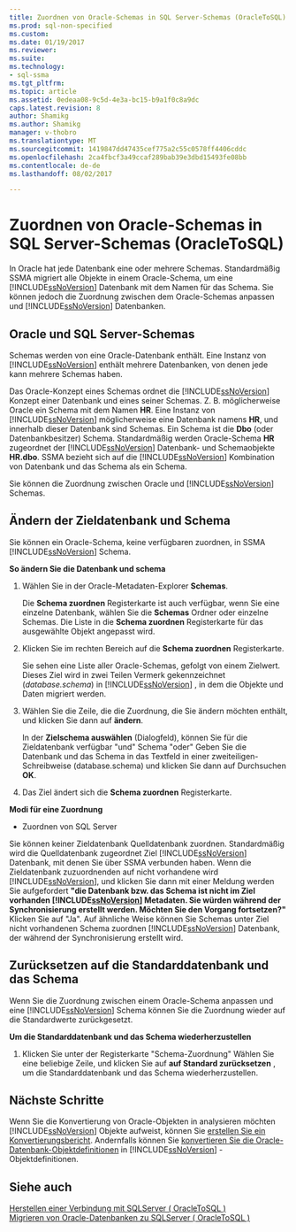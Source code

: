 ```yaml
---
title: Zuordnen von Oracle-Schemas in SQL Server-Schemas (OracleToSQL) | Microsoft Docs
ms.prod: sql-non-specified
ms.custom: 
ms.date: 01/19/2017
ms.reviewer: 
ms.suite: 
ms.technology:
- sql-ssma
ms.tgt_pltfrm: 
ms.topic: article
ms.assetid: 0edeaa08-9c5d-4e3a-bc15-b9a1f0c8a9dc
caps.latest.revision: 8
author: Shamikg
ms.author: Shamikg
manager: v-thobro
ms.translationtype: MT
ms.sourcegitcommit: 1419847dd47435cef775a2c55c0578ff4406cddc
ms.openlocfilehash: 2ca4fbcf3a49ccaf289bab39e3dbd15493fe08bb
ms.contentlocale: de-de
ms.lasthandoff: 08/02/2017

---
```

# <a name="mapping-oracle-schemas-to-sql-server-schemas-oracletosql"></a>Zuordnen von Oracle-Schemas in SQL Server-Schemas (OracleToSQL)
In Oracle hat jede Datenbank eine oder mehrere Schemas. Standardmäßig SSMA migriert alle Objekte in einem Oracle-Schema, um eine [!INCLUDE[ssNoVersion](../../includes/ssnoversion_md.md)] Datenbank mit dem Namen für das Schema. Sie können jedoch die Zuordnung zwischen dem Oracle-Schemas anpassen und [!INCLUDE[ssNoVersion](../../includes/ssnoversion_md.md)] Datenbanken.  
  
## <a name="oracle-and-sql-server-schemas"></a>Oracle und SQL Server-Schemas  
Schemas werden von eine Oracle-Datenbank enthält. Eine Instanz von [!INCLUDE[ssNoVersion](../../includes/ssnoversion_md.md)] enthält mehrere Datenbanken, von denen jede kann mehrere Schemas haben.  
  
Das Oracle-Konzept eines Schemas ordnet die [!INCLUDE[ssNoVersion](../../includes/ssnoversion_md.md)] Konzept einer Datenbank und eines seiner Schemas. Z. B. möglicherweise Oracle ein Schema mit dem Namen **HR**. Eine Instanz von [!INCLUDE[ssNoVersion](../../includes/ssnoversion_md.md)] möglicherweise eine Datenbank namens **HR**, und innerhalb dieser Datenbank sind Schemas. Ein Schema ist die **Dbo** (oder Datenbankbesitzer) Schema. Standardmäßig werden Oracle-Schema **HR** zugeordnet der [!INCLUDE[ssNoVersion](../../includes/ssnoversion_md.md)] Datenbank- und Schemaobjekte **HR.dbo**. SSMA bezieht sich auf die [!INCLUDE[ssNoVersion](../../includes/ssnoversion_md.md)] Kombination von Datenbank und das Schema als ein Schema.  
  
Sie können die Zuordnung zwischen Oracle und [!INCLUDE[ssNoVersion](../../includes/ssnoversion_md.md)] Schemas.  
  
## <a name="modifying-the-target-database-and-schema"></a>Ändern der Zieldatenbank und Schema  
Sie können ein Oracle-Schema, keine verfügbaren zuordnen, in SSMA [!INCLUDE[ssNoVersion](../../includes/ssnoversion_md.md)] Schema.  
  
**So ändern Sie die Datenbank und schema**  
  
1.  Wählen Sie in der Oracle-Metadaten-Explorer **Schemas**.  
  
    Die **Schema zuordnen** Registerkarte ist auch verfügbar, wenn Sie eine einzelne Datenbank, wählen Sie die **Schemas** Ordner oder einzelne Schemas. Die Liste in die **Schema zuordnen** Registerkarte für das ausgewählte Objekt angepasst wird.  
  
2.  Klicken Sie im rechten Bereich auf die **Schema zuordnen** Registerkarte.  
  
    Sie sehen eine Liste aller Oracle-Schemas, gefolgt von einem Zielwert. Dieses Ziel wird in zwei Teilen Vermerk gekennzeichnet (*database.schema*) in [!INCLUDE[ssNoVersion](../../includes/ssnoversion_md.md)] , in dem die Objekte und Daten migriert werden.  
  
3.  Wählen Sie die Zeile, die die Zuordnung, die Sie ändern möchten enthält, und klicken Sie dann auf **ändern**.  
  
    In der **Zielschema auswählen** (Dialogfeld), können Sie für die Zieldatenbank verfügbar "und" Schema "oder" Geben Sie die Datenbank und das Schema in das Textfeld in einer zweiteiligen-Schreibweise (database.schema) und klicken Sie dann auf Durchsuchen **OK**.  
  
4.  Das Ziel ändert sich die **Schema zuordnen** Registerkarte.  
  
**Modi für eine Zuordnung**  
  
-   Zuordnen von SQL Server  
  
Sie können keiner Zieldatenbank Quelldatenbank zuordnen. Standardmäßig wird die Quelldatenbank zugeordnet Ziel [!INCLUDE[ssNoVersion](../../includes/ssnoversion_md.md)] Datenbank, mit denen Sie über SSMA verbunden haben. Wenn die Zieldatenbank zuzuordnenden auf nicht vorhandene wird [!INCLUDE[ssNoVersion](../../includes/ssnoversion_md.md)], und klicken Sie dann mit einer Meldung werden Sie aufgefordert **"die Datenbank bzw. das Schema ist nicht im Ziel vorhanden [!INCLUDE[ssNoVersion](../../includes/ssnoversion_md.md)] Metadaten. Sie würden während der Synchronisierung erstellt werden. Möchten Sie den Vorgang fortsetzen?"** Klicken Sie auf "Ja". Auf ähnliche Weise können Sie Schemas unter Ziel nicht vorhandenen Schema zuordnen [!INCLUDE[ssNoVersion](../../includes/ssnoversion_md.md)] Datenbank, der während der Synchronisierung erstellt wird.  
  
## <a name="reverting-to-the-default-database-and-schema"></a>Zurücksetzen auf die Standarddatenbank und das Schema  
Wenn Sie die Zuordnung zwischen einem Oracle-Schema anpassen und eine [!INCLUDE[ssNoVersion](../../includes/ssnoversion_md.md)] Schema können Sie die Zuordnung wieder auf die Standardwerte zurückgesetzt.  
  
**Um die Standarddatenbank und das Schema wiederherzustellen**  
  
1.  Klicken Sie unter der Registerkarte "Schema-Zuordnung" Wählen Sie eine beliebige Zeile, und klicken Sie auf **auf Standard zurücksetzen** , um die Standarddatenbank und das Schema wiederherzustellen.  
  
## <a name="next-steps"></a>Nächste Schritte  
Wenn Sie die Konvertierung von Oracle-Objekten in analysieren möchten [!INCLUDE[ssNoVersion](../../includes/ssnoversion_md.md)] Objekte aufweist, können Sie [erstellen Sie ein Konvertierungsbericht](http://msdn.microsoft.com/en-us/4de9bcf6-1346-4740-87f9-7f24a8226357). Andernfalls können Sie [konvertieren Sie die Oracle-Datenbank-Objektdefinitionen](http://msdn.microsoft.com/en-us/e021182d-31da-443d-b110-937f5db27272) in [!INCLUDE[ssNoVersion](../../includes/ssnoversion_md.md)] -Objektdefinitionen.  
  
## <a name="see-also"></a>Siehe auch  
[Herstellen einer Verbindung mit SQLServer &#40; OracleToSQL &#41;](../../ssma/oracle/connecting-to-sql-server-oracletosql.md)  
[Migrieren von Oracle-Datenbanken zu SQLServer &#40; OracleToSQL &#41;](../../ssma/oracle/migrating-oracle-databases-to-sql-server-oracletosql.md)  
  

